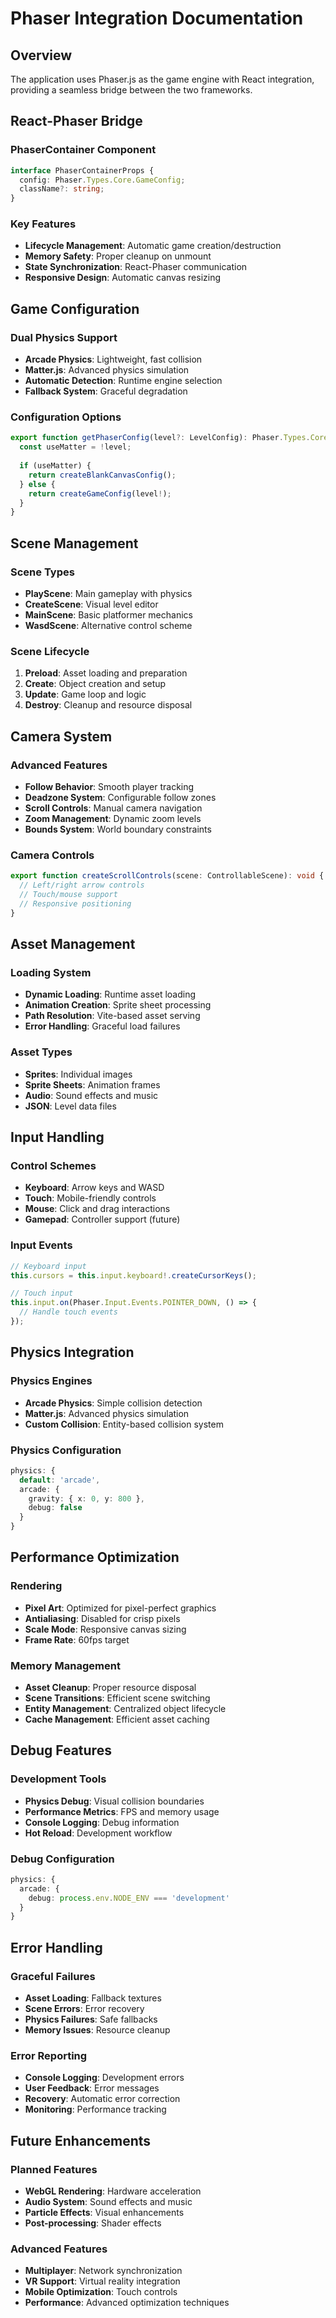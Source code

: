 # Phaser Integration Documentation

## Overview

The application uses Phaser.js as the game engine with React integration, providing a seamless bridge between the two frameworks.

## React-Phaser Bridge

### PhaserContainer Component
```typescript
interface PhaserContainerProps {
  config: Phaser.Types.Core.GameConfig;
  className?: string;
}
```

### Key Features
- **Lifecycle Management**: Automatic game creation/destruction
- **Memory Safety**: Proper cleanup on unmount
- **State Synchronization**: React-Phaser communication
- **Responsive Design**: Automatic canvas resizing

## Game Configuration

### Dual Physics Support
- **Arcade Physics**: Lightweight, fast collision
- **Matter.js**: Advanced physics simulation
- **Automatic Detection**: Runtime engine selection
- **Fallback System**: Graceful degradation

### Configuration Options
```typescript
export function getPhaserConfig(level?: LevelConfig): Phaser.Types.Core.GameConfig {
  const useMatter = !level;
  
  if (useMatter) {
    return createBlankCanvasConfig();
  } else {
    return createGameConfig(level!);
  }
}
```

## Scene Management

### Scene Types
- **PlayScene**: Main gameplay with physics
- **CreateScene**: Visual level editor
- **MainScene**: Basic platformer mechanics
- **WasdScene**: Alternative control scheme

### Scene Lifecycle
1. **Preload**: Asset loading and preparation
2. **Create**: Object creation and setup
3. **Update**: Game loop and logic
4. **Destroy**: Cleanup and resource disposal

## Camera System

### Advanced Features
- **Follow Behavior**: Smooth player tracking
- **Deadzone System**: Configurable follow zones
- **Scroll Controls**: Manual camera navigation
- **Zoom Management**: Dynamic zoom levels
- **Bounds System**: World boundary constraints

### Camera Controls
```typescript
export function createScrollControls(scene: ControllableScene): void {
  // Left/right arrow controls
  // Touch/mouse support
  // Responsive positioning
}
```

## Asset Management

### Loading System
- **Dynamic Loading**: Runtime asset loading
- **Animation Creation**: Sprite sheet processing
- **Path Resolution**: Vite-based asset serving
- **Error Handling**: Graceful load failures

### Asset Types
- **Sprites**: Individual images
- **Sprite Sheets**: Animation frames
- **Audio**: Sound effects and music
- **JSON**: Level data files

## Input Handling

### Control Schemes
- **Keyboard**: Arrow keys and WASD
- **Touch**: Mobile-friendly controls
- **Mouse**: Click and drag interactions
- **Gamepad**: Controller support (future)

### Input Events
```typescript
// Keyboard input
this.cursors = this.input.keyboard!.createCursorKeys();

// Touch input
this.input.on(Phaser.Input.Events.POINTER_DOWN, () => {
  // Handle touch events
});
```

## Physics Integration

### Physics Engines
- **Arcade Physics**: Simple collision detection
- **Matter.js**: Advanced physics simulation
- **Custom Collision**: Entity-based collision system

### Physics Configuration
```typescript
physics: {
  default: 'arcade',
  arcade: {
    gravity: { x: 0, y: 800 },
    debug: false
  }
}
```

## Performance Optimization

### Rendering
- **Pixel Art**: Optimized for pixel-perfect graphics
- **Antialiasing**: Disabled for crisp pixels
- **Scale Mode**: Responsive canvas sizing
- **Frame Rate**: 60fps target

### Memory Management
- **Asset Cleanup**: Proper resource disposal
- **Scene Transitions**: Efficient scene switching
- **Entity Management**: Centralized object lifecycle
- **Cache Management**: Efficient asset caching

## Debug Features

### Development Tools
- **Physics Debug**: Visual collision boundaries
- **Performance Metrics**: FPS and memory usage
- **Console Logging**: Debug information
- **Hot Reload**: Development workflow

### Debug Configuration
```typescript
physics: {
  arcade: {
    debug: process.env.NODE_ENV === 'development'
  }
}
```

## Error Handling

### Graceful Failures
- **Asset Loading**: Fallback textures
- **Scene Errors**: Error recovery
- **Physics Failures**: Safe fallbacks
- **Memory Issues**: Resource cleanup

### Error Reporting
- **Console Logging**: Development errors
- **User Feedback**: Error messages
- **Recovery**: Automatic error correction
- **Monitoring**: Performance tracking

## Future Enhancements

### Planned Features
- **WebGL Rendering**: Hardware acceleration
- **Audio System**: Sound effects and music
- **Particle Effects**: Visual enhancements
- **Post-processing**: Shader effects

### Advanced Features
- **Multiplayer**: Network synchronization
- **VR Support**: Virtual reality integration
- **Mobile Optimization**: Touch controls
- **Performance**: Advanced optimization techniques
